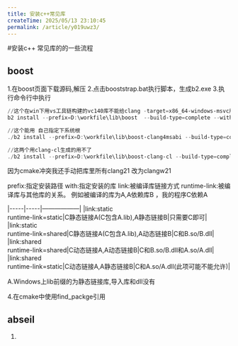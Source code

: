 ```yaml
---
title: 安装c++常见库
createTime: 2025/05/13 23:10:45
permalink: /article/y019uwz3/
---
```

#安装c++ 常见库的的一些流程


## boost
1.在boost页面下载源码,解压
2.点击booststrap.bat执行脚本，生成b2.exe
3.执行命令行中执行
```powershell
//这个在win下用vs工具链构建的vc140库不能给clang -target=x86_64-windows-msvc用
b2 install --prefix=D:\workfile\lib\boost  --build-type=complete --with-regex address-model=64 link= static runtime-link=shared

//这个能用 自己指定下系统根
./b2 install --prefix=D:\workfile\lib\boost-clang4msabi --build-type=complete --with-regex -–with-system toolset=clang  address-model=64 cxxflags="--target=x86_64-windows-msvc -std=c++23 --sysroot=D:\\workfile\\compiler\\windows-msvc-sysroot" linkflags="--target=x86_64-windows-msvc --sysroot=D:\\workfile\\compiler\\windows-msvc-sysroot -fuse-ld=lld" define=BOOST_USE_WINDOWS_H link=shared runtime-link=shared

//这两个用clang-cl生成的用不了
./b2 install --prefix=D:\workfile\lib\boost-clang-cl --build-type=complete --with-regex -–with-system toolset=clang-win  address-model=64 cxxflags="--target=x86_64-windows-msvc /std"c++latest /Zc:__cplusplus" linkflags="--target=x86_64-windows-msvc -fuse-ld=lld" define=BOOST_USE_WINDOWS_H link=shared runtime-link=shared

```
因为cmake冲突我还手动把库里所有clang21 改为clangw21

prefix:指定安装路径
with:指定安装的库
link:被编译库链接方式
runtime-link:被编译库与其他库的关系。
例如被编译的库为A,A依赖库B ，我的程序C依赖A

|-----|-----|——————|
|link:static<br>runtime-link=static|C静态链接A(C包含A.lib),A静态链接B|只需要C即可|
|link:static<br>runtime-link=shared|C静态链接A(C包含A.lib),A动态链接B|C和B.so/B.dll|
|link:shared<br>runtime-link=shared|C动态链接A,A动态链接B|C和B.so/B.dll和A.so/A.dll|
|link:shared<br>runtime-link=static|C动态链接A,A静态链接B|C和A.so/A.dll(此项可能不能允许)|


A.Windows上lib前缀的为静态链接库,导入库和dll没有

4.在cmake中使用find_packge引用


## abseil
1.
